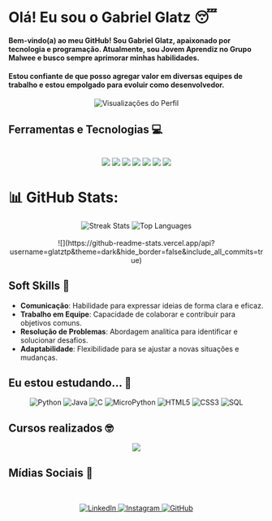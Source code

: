 # Olá! Eu sou o Gabriel Glatz 😴

<div>
  <h4>Bem-vindo(a) ao meu GitHub! Sou Gabriel Glatz, apaixonado por tecnologia e programação. Atualmente, sou Jovem Aprendiz no Grupo Malwee e busco sempre aprimorar minhas habilidades.</h4>
  <h4>Estou confiante de que posso agregar valor em diversas equipes de trabalho e estou empolgado para evoluir como desenvolvedor.</h4>
</div>

<!-- Contador de Visualizações -->
<div align="center">
  <img src="https://komarev.com/ghpvc/?username=glatztp&color=ff0000&label=Visitantes&style=flat-square" alt="Visualizações do Perfil"/>
</div>

## Ferramentas e Tecnologias 💻

<div style="display: inline_block" align="center"><br>
  <img src="https://img.shields.io/badge/python-3670A0?style=for-the-badge&logo=python&logoColor=ffdd54"/>
  <img src="https://img.shields.io/badge/HTML5-E34F26?style=for-the-badge&logo=html5&logoColor=white"/>
  <img src="https://img.shields.io/badge/CSS3-1572B6?style=for-the-badge&logo=css3&logoColor=white"/>
  <img src="https://img.shields.io/badge/javascript-%23323330.svg?style=for-the-badge&logo=javascript&logoColor=%23F7DF1E"/>
  <img src="https://img.shields.io/badge/MicroPython-2B2728?style=for-the-badge&logo=micropython&logoColor=white"/>
  <img src="https://img.shields.io/badge/C-00599C?style=for-the-badge&logo=c&logoColor=white"/>
  <img src="https://img.shields.io/badge/SQL-4479A1?style=for-the-badge&logo=mysql&logoColor=white"/>
</div>

# 📊 GitHub Stats:

<div align="center">
  <img src="https://github-readme-streak-stats.herokuapp.com/?user=glatztp&theme=dark&hide_border=false" alt="Streak Stats"/>
  <img src="https://github-readme-stats.vercel.app/api/top-langs/?username=glatztp&theme=dark&hide_border=false&include_all_commits=true&count_private=true&layout=compact" alt="Top Languages"/>
  <br><br>
  ![](https://github-readme-stats.vercel.app/api?username=glatztp&theme=dark&hide_border=false&include_all_commits=true)
</div>

## Soft Skills 🤝
- **Comunicação**: Habilidade para expressar ideias de forma clara e eficaz.
- **Trabalho em Equipe**: Capacidade de colaborar e contribuir para objetivos comuns.
- **Resolução de Problemas**: Abordagem analítica para identificar e solucionar desafios.
- **Adaptabilidade**: Flexibilidade para se ajustar a novas situações e mudanças.

## Eu estou estudando... 🧩

<div align="center">
  <p>
    <img src="https://img.shields.io/badge/python-3670A0?style=flat-square&logo=python&logoColor=white" alt="Python"/>
    <img src="https://img.shields.io/badge/java-E34F26?style=flat-square&logo=openjdk&logoColor=white" alt="Java"/>
    <img src="https://img.shields.io/badge/c-00599C?style=flat-square&logo=c&logoColor=white" alt="C"/>
    <img src="https://img.shields.io/badge/micropython-2B2728?style=flat-square&logo=micropython&logoColor=white" alt="MicroPython"/>
    <img src="https://img.shields.io/badge/html5-E34F26?style=flat-square&logo=html5&logoColor=white" alt="HTML5"/>
    <img src="https://img.shields.io/badge/css3-1572B6?style=flat-square&logo=css3&logoColor=white" alt="CSS3"/>
    <img src="https://img.shields.io/badge/sql-4479A1?style=flat-square&logo=mysql&logoColor=white" alt="SQL"/>
  </p>
</div>

## Cursos realizados 🤓

<p align="center">
  <a href="https://education.oracle.com/database-foundations/">
    <img src="https://img.shields.io/badge/-Database%20Foundations%20-%23F80000?style=for-the-badge&logo=oracle&logoColor=white"/>
  </a>
  <br>
</p>

## Mídias Sociais 📱
<br>

<p align="center">
  <a href="https://www.linkedin.com/in/gabriel-glatz/" target="_blank">
    <img src="https://img.shields.io/badge/LinkedIn-%230077B5.svg?logo=linkedin&logoColor=white" alt="LinkedIn">
  </a>
  <a href="https://www.instagram.com/glatz.tp/" target="_blank">
    <img src="https://img.shields.io/badge/Instagram-%23E4405F.svg?logo=Instagram&logoColor=white" alt="Instagram">
  </a>
  <a href="https://github.com/glatztp" target="_blank">
    <img src="https://img.shields.io/badge/GitHub-%23121011.svg?logo=github&logoColor=white" alt="GitHub">
  </a>
</p>
